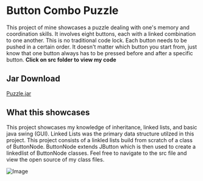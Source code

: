 # **Button Combo Puzzle**

This project of mine showcases a puzzle dealing with one's memory and coordination skills. It involves eight buttons, each with a linked combination to one another.
This is no traditional code lock. Each button needs to be pushed in a certain order. It doesn't matter which button you start from, just know that one button always has to be pressed before and after a specific button. 
**Click on src folder to view my code**

## **Jar Download**

[Puzzle.jar](https://github.com/abdulnad/ButtonComboPuzzleJAVA/raw/main/Puzzle.jar)

## **What this showcases**

This project showcases my knowledge of inheritance, linked lists, and basic java swing (GUI). Linked Lists was the primary data structure utilzed in this project. This project consists of a linkled lists build from scratch of a class of ButtonNode. ButtonNode extends JButton which is then used to create a linkedlist of ButtonNode classes. Feel free to navigate to the src file and view the open source of my class files. 

![Image](https://i.imgur.com/Qiclqne.png)

